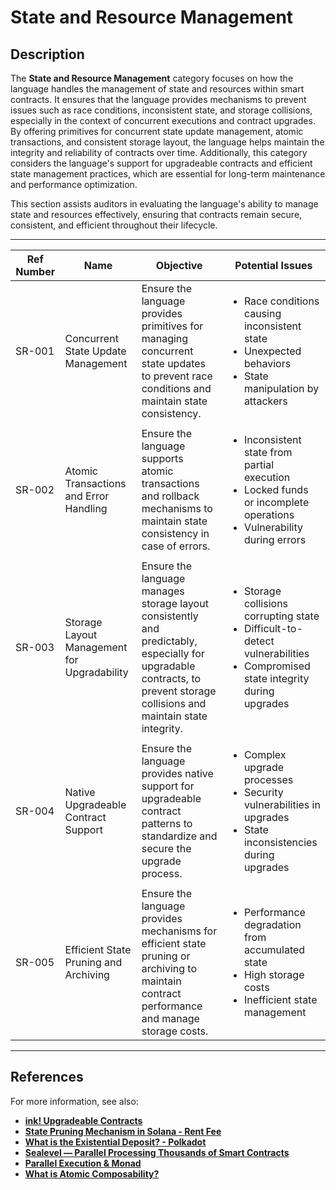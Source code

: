 # State and Resource Management

## Description

The **State and Resource Management** category focuses on how the language handles the management of state and resources within smart contracts. It ensures that the language provides mechanisms to prevent issues such as race conditions, inconsistent state, and storage collisions, especially in the context of concurrent executions and contract upgrades. By offering primitives for concurrent state update management, atomic transactions, and consistent storage layout, the language helps maintain the integrity and reliability of contracts over time. Additionally, this category considers the language's support for upgradeable contracts and efficient state management practices, which are essential for long-term maintenance and performance optimization.

This section assists auditors in evaluating the language's ability to manage state and resources effectively, ensuring that contracts remain secure, consistent, and efficient throughout their lifecycle.

---

| Ref Number | Name                                       | Objective                                                                                                                                               | Potential Issues                                                                                                                                       |
|------------|--------------------------------------------|---------------------------------------------------------------------------------------------------------------------------------------------------------|--------------------------------------------------------------------------------------------------------------------------------------------------------|
| SR-001     | Concurrent State Update Management         | Ensure the language provides primitives for managing concurrent state updates to prevent race conditions and maintain state consistency.                 | <ul><li>Race conditions causing inconsistent state</li><li>Unexpected behaviors</li><li>State manipulation by attackers</li></ul> |
| SR-002     | Atomic Transactions and Error Handling     | Ensure the language supports atomic transactions and rollback mechanisms to maintain state consistency in case of errors.                                | <ul><li>Inconsistent state from partial execution</li><li>Locked funds or incomplete operations</li><li>Vulnerability during errors</li></ul> |
| SR-003     | Storage Layout Management for Upgradability | Ensure the language manages storage layout consistently and predictably, especially for upgradable contracts, to prevent storage collisions and maintain state integrity. | <ul><li>Storage collisions corrupting state</li><li>Difficult-to-detect vulnerabilities</li><li>Compromised state integrity during upgrades</li></ul> |
| SR-004     | Native Upgradeable Contract Support        | Ensure the language provides native support for upgradeable contract patterns to standardize and secure the upgrade process.                             | <ul><li>Complex upgrade processes</li><li>Security vulnerabilities in upgrades</li><li>State inconsistencies during upgrades</li></ul> |
| SR-005     | Efficient State Pruning and Archiving      | Ensure the language provides mechanisms for efficient state pruning or archiving to maintain contract performance and manage storage costs.              | <ul><li>Performance degradation from accumulated state</li><li>High storage costs</li><li>Inefficient state management</li></ul> |

---

## References

For more information, see also:

- **[ink! Upgradeable Contracts](https://use.ink/basics/upgradeable-contracts#replacing-contract-code-with-set_code_hash)**
- **[State Pruning Mechanism in Solana - Rent Fee](https://solana.com/docs/core/fees#rent)**
- **[What is the Existential Deposit? - Polkadot](https://support.polkadot.network/support/solutions/articles/65000168651-what-is-the-existential-deposit-)**
- **[Sealevel — Parallel Processing Thousands of Smart Contracts](https://medium.com/solana-labs/sealevel-parallel-processing-thousands-of-smart-contracts-d814b378192)**
- **[Parallel Execution & Monad](https://www.monad.xyz/post/parallel-execution-monad)**
- **[What is Atomic Composability?](https://learn.radixdlt.com/article/what-is-atomic-composability)**
